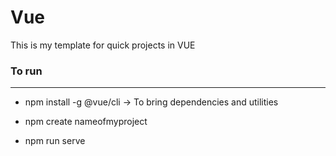# Vue
This is my template for quick projects in VUE


### To run

---

- npm install -g @vue/cli   -> To bring dependencies and utilities

- npm create nameofmyproject

- npm run serve
